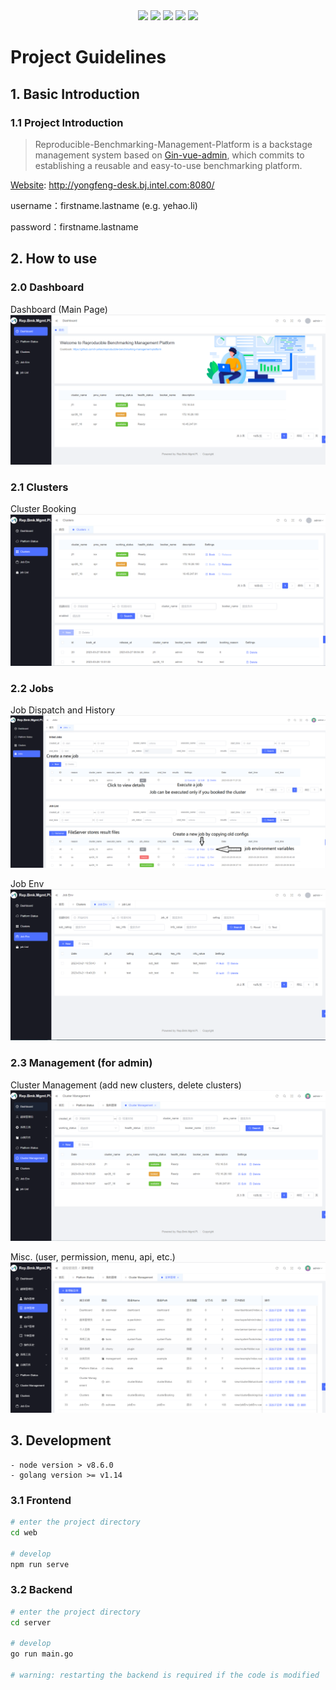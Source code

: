 
<div align=center>
<img src="https://img.shields.io/badge/golang-1.20-blue"/>
<img src="https://img.shields.io/badge/gin-1.7.0-lightBlue"/>
<img src="https://img.shields.io/badge/vue-3.2.47-brightgreen"/>
<img src="https://img.shields.io/badge/element--plus-2.0.1-green"/>
<img src="https://img.shields.io/badge/gorm-1.23.4-red"/>
</div>

# Project Guidelines

## 1. Basic Introduction

### 1.1 Project Introduction

> Reproducible-Benchmarking-Management-Platform is a backstage management system based on [Gin-vue-admin](https://www.gin-vue-admin.com), which commits to establishing a reusable and easy-to-use benchmarking platform.


[Website](http://yongfeng-desk.bj.intel.com:8080/): http://yongfeng-desk.bj.intel.com:8080/

username：firstname.lastname (e.g. yehao.li)

password：firstname.lastname

## 2. How to use

### 2.0 Dashboard
Dashboard (Main Page)
![Dashboard](./web/src/assets/readme_figs/Dashboard.png)

### 2.1 Clusters
Cluster Booking
![Clusters](./web/src/assets/readme_figs/Clusters.png)

### 2.2 Jobs
Job Dispatch and History
![Jobs](./web/src/assets/readme_figs/Jobs.png)

Job Env
![JobEnv](./web/src/assets/readme_figs/Job_env.png)

### 2.3 Management (for admin)
Cluster Management (add new clusters, delete clusters)
![ClustersManagement](./web/src/assets/readme_figs/Cluster_management.png)

Misc. (user, permission, menu, api, etc.)
![Misc](./web/src/assets/readme_figs/Management.png)

## 3. Development

```
- node version > v8.6.0
- golang version >= v1.14
```

### 3.1 Frontend

```bash
# enter the project directory
cd web

# develop
npm run serve
```

### 3.2 Backend

```bash
# enter the project directory
cd server

# develop
go run main.go

# warning: restarting the backend is required if the code is modified
```
